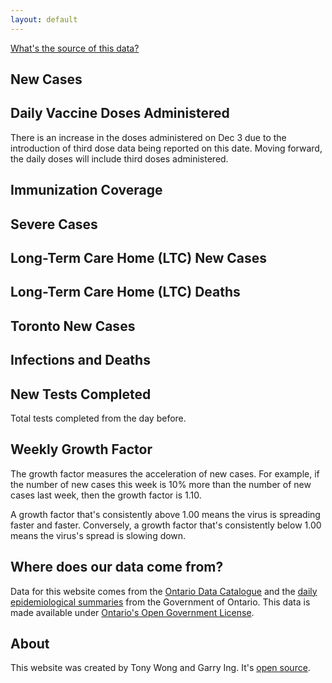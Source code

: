 ```yaml
---
layout: default
---
```


<div class="bb b--black-10 lh-copy f6">
  <p><a class="link blue underline-hover" href="#data-source-info">What's the source of this data?</a></p>
</div>

<div class="bb b--black-10">
  <h2 class="f3 fw3">New Cases</h2>
  <canvas id="newCases" class="mb3"></canvas>
</div>

<div class="bb b--black-10">
  <h2 class="f3 fw3">Daily Vaccine Doses Administered</h2>
  <p>There is an increase in the doses administered on Dec 3 due to the introduction of third dose data being reported on this date. Moving forward, the daily doses will include third doses administered.</p>
  <canvas id="daily-vaccine" class="mb3"></canvas>
</div>

<div class="bb b--black-10">
  <h2 class="f3 fw3">Immunization Coverage</h2>
  <canvas id="immunization-coverage" class="mb3"></canvas>
</div>

<div class="bb b--black-10">
  <h2 class="f3 fw3">Severe Cases</h2>
  <canvas id="severity" class="mb3"></canvas>
</div>

<div class="bb b--black-10">
  <h2 class="f3 fw3">Long-Term Care Home (LTC) New Cases</h2>
  <canvas id="ltc-new-cases" class="mb3"></canvas>
</div>

<div class="bb b--black-10">
  <h2 class="f3 fw3">Long-Term Care Home (LTC) Deaths</h2>
  <canvas id="ltc-deaths" class="mb3"></canvas>
</div>

<div class="bb b--black-10">
  <h2 class="f3 fw3">Toronto New Cases</h2>
  <canvas id="toronto-new-cases" class="mb3"></canvas>
</div>

<div class="bb b--black-10">
  <h2 class="f3 fw3">Infections and Deaths</h2>
  <canvas id="infectedResolvedDeaths" class="mb3"></canvas>
</div>

<div class="bb b--black-10">
  <h2 class="f3 fw3">New Tests Completed</h2>
  <p class="lh-copy f6">Total tests completed from the day before.</p>
  <canvas id="newTests" class="mb3"></canvas>
</div>

<div class="bb b--black-10">
  <h2 class="f3 fw3">Weekly Growth Factor</h2>
  <p class="lh-copy f6">The growth factor measures the acceleration of new cases. For example, if the number of new cases this week is 10% more than the number of new cases last week, then the growth factor is 1.10.</p>

  <p class="lh-copy f6">A growth factor that's consistently above 1.00 means the virus is spreading faster and faster. Conversely, a growth factor that's consistently below 1.00 means the virus's spread is slowing down.</p>
  <canvas id="weeklyGrowthFactorChart" class="mb3"></canvas>
</div>

<h2 class="f3 fw3" id="data-source-info">Where does our data come from?</h2>
<p class="lh-copy f6">Data for this website comes from the <a class="link blue underline-hover"
href="https://data.ontario.ca/dataset?keywords_en=COVID-19">Ontario Data
Catalogue</a> and the <a class="link blue underline-hover"
href="https://data.ontario.ca/dataset?keywords_en=COVID-19">daily
epidemiological summaries</a> from the Government of Ontario. This data is made
available under <a class="link blue underline-hover"
href="https://github.com/Manifaust/ontario-covid-graph/blob/master/raw_reports/LICENSE">Ontario's Open Government License</a>.</p>

<h2 class="f3 fw3">About</h2>
<p class="lh-copy f6">This website was created by Tony Wong and Garry Ing. It's <a class="link blue underline-hover"
href="https://github.com/Manifaust/ontario-covid-graph">open source</a>.</p>

